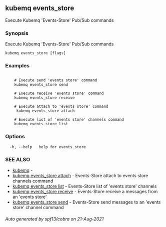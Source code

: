 ## kubemq events_store

Execute Kubemq 'Events-Store' Pub/Sub commands

### Synopsis

Execute Kubemq 'Events-Store' Pub/Sub commands

```
kubemq events_store [flags]
```

### Examples

```

	# Execute send 'events store' command 
	kubemq events_store send

	# Execute receive 'events store' command
	kubemq events_store receive

	# Execute attach to 'events store' command
	 kubemq events_store attach

	# Execute list of 'events store' channels command
 	kubemq events_store list

```

### Options

```
  -h, --help   help for events_store
```

### SEE ALSO

* [kubemq](kubemq.md)     -
* [kubemq events_store attach](kubemq_events_store_attach.md)     - Events-Store attach to events store channels command
* [kubemq events_store list](kubemq_events_store_list.md)     - Events-Store list of 'events store' channels
* [kubemq events_store receive](kubemq_events_store_receive.md)     - Events-Store receive a messages from an 'events
  store'
* [kubemq events_store send](kubemq_events_store_send.md)     - Events-Store send messages to an 'events store' channel
  command

###### Auto generated by spf13/cobra on 21-Aug-2021
